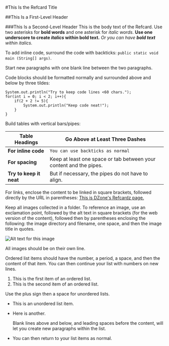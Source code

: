 #This Is the Refcard Title

##This Is a First-Level Header

###This Is a Second-Level Header
This is the body text of the Refcard. Use two asterisks for **bold words** and one asterisk for *italic words*. **Use one underscore to create _italics_ within bold text.** _Or you can have **bold text** within italics._

To add inline code, surround the code with backticks: `public static void main (String[] args)`.

Start new paragraphs with one blank line between the two paragraphs.

Code blocks should be formatted normally and surrounded above and below by three tildes:

~~~
System.out.println("Try to keep code lines <60 chars.");
for(int i = 0; i < 2; i++){    
    if(2 + 2 != 5){
        System.out.println("Keep code neat!");
    }
}
~~~

Build tables with vertical bars/pipes:

|	Table Headings		| Go Above at Least Three Dashes	|
| -------------------	| ------------------------------	|
|	**For inline code**	|	`You can use backticks as normal`	|
|	**For spacing**		|	Keep at least one space or tab between your content and the pipes.	|
|	**Try to keep it neat**		|	But if necessary, the pipes do not have to align.	|

For links, enclose the content to be linked in square brackets, followed directly by the URL in parentheses: [This is DZone's Refcardz page.](https://dzone.com/refcardz)

Keep all images collected in a folder. To reference an image, use an exclamation point, followed by the alt text in square brackets (for the web version of the content), followed then by parentheses enclosing the following: the image directory and filename, one space, and then the image title in quotes.

![Alt text for this image](images_dir/Figure1.png "This is the title/caption for this image")

All images should be on their own line.

Ordered list items should have the number, a period, a space, and then the content of that item. You can then continue your list with numbers on new lines.

1. This is the first item of an ordered list.
2. This is the second item of an ordered list.

Use the plus sign then a space for unordered lists.

+ This is an unordered list item.
+ Here is another.

    Blank lines above and below, and leading spaces before the content, will let you create new paragraphs within the list.

+ You can then return to your list items as normal.










